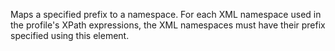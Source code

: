 Maps a specified prefix to a namespace. For each XML namespace used in the profile's XPath expressions, the XML namespaces must have their prefix specified using this element.